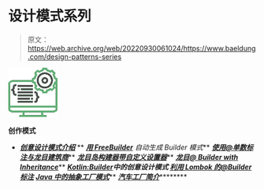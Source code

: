 # 设计模式系列

> 原文：<https://web.archive.org/web/20220930061024/https://www.baeldung.com/design-patterns-series>

![series creational patterns - icon](img/f635f1772948a5662025adffea1c4daf.png)

**创作模式**

*   ***[创意设计模式介绍](/web/20220625083447/https://www.baeldung.com/creational-design-patterns)***
**   ***[用 FreeBuilder](/web/20220625083447/https://www.baeldung.com/java-builder-pattern-freebuilder)** 自动生成 Builder 模式***   ***[使用@单数标注与龙目建筑商](/web/20220625083447/https://www.baeldung.com/lombok-builder-singular)*****   ***[龙目岛构建器带自定义设置器](/web/20220625083447/https://www.baeldung.com/lombok-builder-custom-setter)*****   ***[龙目@ Builder with Inheritance](/web/20220625083447/https://www.baeldung.com/lombok-builder-inheritance)*****   ***[Kotlin:Builder](/web/20220625083447/https://www.baeldung.com/kotlin-builder-pattern)**中的创意设计模式***   ***[利用 Lombok 的@Builder 标注](/web/20220625083447/https://www.baeldung.com/lombok-builder)*****   ***[Java 中的抽象工厂模式](/web/20220625083447/https://www.baeldung.com/java-abstract-factory-pattern)*****   ***[汽车工厂简介](/web/20220625083447/https://www.baeldung.com/autofactory)***********